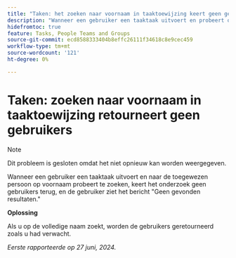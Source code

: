 ```yaml
---
title: "Taken: het zoeken naar voornaam in taaktoewijzing keert geen gebruikers terug"
description: "Wanneer een gebruiker een taaktaak uitvoert en probeert om naar de toegewezen op voornaam te zoeken, keert het onderzoek geen gebruikers terug, en de gebruiker ziet het bericht Geen gevonden resultaten. Er is een oplossing beschikbaar."
hidefromtoc: true
feature: Tasks, People Teams and Groups
source-git-commit: ecd8588333404b8effc26111f34618c8e9cec459
workflow-type: tm+mt
source-wordcount: '121'
ht-degree: 0%

---
```



# Taken: zoeken naar voornaam in taaktoewijzing retourneert geen gebruikers

>[!NOTE]
>
>Dit probleem is gesloten omdat het niet opnieuw kan worden weergegeven.

Wanneer een gebruiker een taaktaak uitvoert en naar de toegewezen persoon op voornaam probeert te zoeken, keert het onderzoek geen gebruikers terug, en de gebruiker ziet het bericht &quot;Geen gevonden resultaten.&quot;

**Oplossing**

Als u op de volledige naam zoekt, worden de gebruikers geretourneerd zoals u had verwacht.

_Eerste rapporteerde op 27 juni, 2024._
